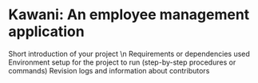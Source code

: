 # Kawani: An employee management application

Short introduction of your project \n
Requirements or dependencies used
Environment setup for the project to run (step-by-step procedures or commands)
Revision logs and information about contributors
